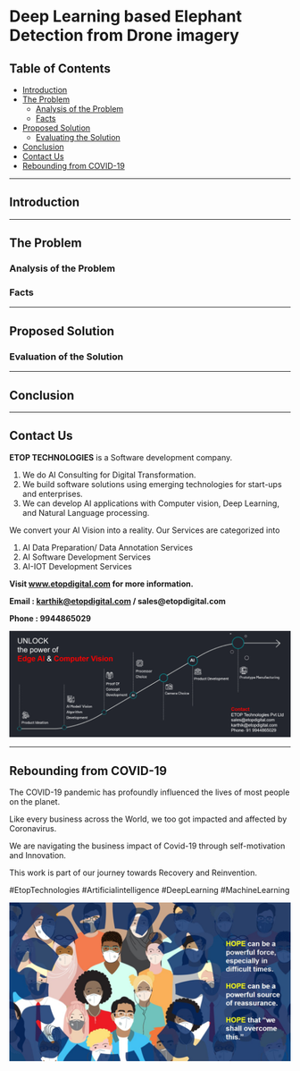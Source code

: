 # Deep Learning based Elephant Detection from Drone imagery

## Table of Contents ##
* [Introduction](https://github.com/Karthikkannan-AI/Deep-Learning-based-Elephant-Detection-from-Drone-imagery/blob/main/README.md#introduction)
* [The Problem](https://github.com/Karthikkannan-AI/Deep-Learning-based-Elephant-Detection-from-Drone-imagery/blob/main/README.md#the-problem)
  * [Analysis of the Problem](https://github.com/Karthikkannan-AI/Deep-Learning-based-Elephant-Detection-from-Drone-imagery/blob/main/README.md#analysis-of-the-problem)
  * [Facts](https://github.com/Karthikkannan-AI/Deep-Learning-based-Elephant-Detection-from-Drone-imagery/blob/main/README.md#facts)
* [Proposed Solution](https://github.com/Karthikkannan-AI/Deep-Learning-based-Elephant-Detection-from-Drone-imagery/blob/main/README.md#proposed-solution)
  * [Evaluating the Solution](https://github.com/Karthikkannan-AI/Deep-Learning-based-Elephant-Detection-from-Drone-imagery/blob/main/README.md#evaluation-of-the-solution)
* [Conclusion](https://github.com/Karthikkannan-AI/Deep-Learning-based-Elephant-Detection-from-Drone-imagery/blob/main/README.md#conclusion)
* [Contact Us](https://github.com/Karthikkannan-AI/Deep-Learning-based-Elephant-Detection-from-Drone-imagery/blob/main/README.md#contact-us)
* [Rebounding from COVID-19](https://github.com/Karthikkannan-AI/Deep-Learning-based-Elephant-Detection-from-Drone-imagery/blob/main/README.md#rebounding-from-covid-19)

- - - -

## Introduction ##



- - - -

## The Problem ##

### Analysis of the Problem ###



### Facts ###



- - - -

## Proposed Solution ##

### Evaluation of the Solution ###



- - - -

## Conclusion ##



- - - -

## Contact Us ##

__ETOP TECHNOLOGIES__ is a Software development company. 
1. We do AI Consulting for Digital Transformation.
2. We build software solutions using emerging technologies for start-ups and enterprises. 
3. We can develop AI applications with Computer vision, Deep Learning, and Natural Language processing.

We convert your AI Vision into a reality. Our Services are categorized into 
1. AI Data Preparation/ Data Annotation Services 
2. AI Software Development Services 
3. AI-IOT Development Services

__Visit www.etopdigital.com for more information.__

__Email : karthik@etopdigital.com / sales@etopdigital.com__
          
__Phone : 9944865029__

<img src="https://github.com/Karthikkannan-AI/Deep-Learning-based-Elephant-Detection-from-Drone-imagery/blob/main/resources/About%20ETOP%20Technologies_Github.png?raw=true">

- - - -

## Rebounding from COVID-19 ##

The COVID-19 pandemic has profoundly influenced the lives of most people on the planet.

Like every business across the World, we too got impacted and affected by Coronavirus.

We are navigating the business impact of Covid-19 through self-motivation and Innovation.

This work is part of our journey towards Recovery and Reinvention.

#EtopTechnologies #Artificialintelligence #DeepLearning #MachineLearning


<img src="https://github.com/Karthikkannan-AI/Deep-Learning-based-Elephant-Detection-from-Drone-imagery/blob/main/resources/CoronaPandemic.jpeg?raw=true">
